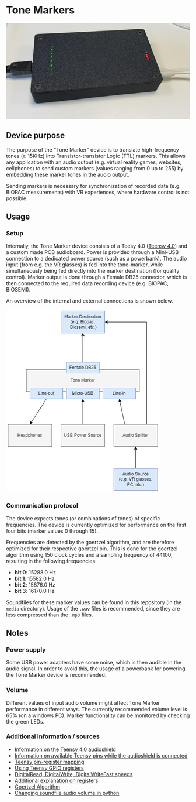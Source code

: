 # Tone Markers

![The Tone Marker device](./readme-media/toneMarkerDevice.png)  <!-- TODO -->

## Device purpose

The purpose of the "Tone Marker" device is to translate high-frequency tones ($\ge$ 15KHz) into Transistor-transistor Logic (TTL) markers. This allows any application with an audio output (e.g. virtual reality games, websites, cellphones) to send custom markers (values ranging from 0 up to 255) by embedding these marker tones in the audio output.

Sending markers is necessary for synchronization of recorded data (e.g. BIOPAC measurements) with VR experiences, where hardware control is not possible.

## Usage

### Setup

Internally, the Tone Marker device consists of a Teesy 4.0 ([Teensy 4.0](https://www.pjrc.com/store/teensy40.html)) and a custom made PCB audioboard. <!-- TODO: Add PCB image?--> 
Power is provided through a Mini-USB connection to a dedicated power source (such as a powerbank). The audio input (from e.g. the VR glasses) is fed into the tone-marker, while simultaneously being fed directly into the marker destination (for quality control). Marker output is done through a Female DB25 connector, which is then connected to the required data recording device (e.g. BIOPAC, BIOSEMI).

An overview of the internal and external connections is shown below.

![An overview of the connection in / to the Tone Marker device](./readme-media/tonemarker-diagram.jpg)

### Communication protocol

The device expects tones (or combinations of tones) of specific frequencies. The device is currently optimized for performance on the first four bits (marker values 0 through 15).

Frequencies are detected by the goertzel algorithm, and are therefore optimized for their respective goertzel bin. This is done for the goertzel algorithm using 150 clock cycles and a sampling frequency of 44100, resulting in the following frequencies:

- **bit 0**: 15288.0 Hz
- **bit 1**: 15582.0 Hz
- **bit 2**: 15876.0 Hz
- **bit 3**: 16170.0 Hz

Soundfiles for these marker values can be found in this repository (in the `media` directory). Usage of the `.wav` files is recommended, since they are less compressed than the `.mp3` files.

## Notes

### Power supply

Some USB power adapters have some noise, which is then audible in the audio signal. In order to avoid this, the usage of a powerbank for powering the Tone Marker device is recommended.

### Volume

Different values of input audio volume might affect Tone Marker performance in different ways. The currently recommended volume level is 65% (on a windows PC). Marker functionality can be monitored by checking the green LEDs.

### Additional information / sources

- [Information on the Teensy 4.0 audioshield](https://forum.pjrc.com/index.php?threads/available-teensy-4-0-pins-when-audio-shield-d-attached.58331/)
- [Information on available Teensy pins while the audioshield is connected](https://github.com/luni64/TeensyTimerTool/wiki/Avoid-PWM-timer-clashes)
- [Teensy pin-register mapping](https://forum.pjrc.com/index.php?threads/teensy-4-1-digital-i-o-pin-map.64226/)
- [Using Teensy GPIO registers](https://forum.pjrc.com/index.php?threads/tutorial-on-digital-i-o-atmega-pin-port-ddr-d-b-registers-vs-arm-gpio_pdir-_pdor.17532/)
- [DigitalRead, DigitalWrite, DigitalWriteFast speeds](https://forum.pjrc.com/index.php?threads/speed-of-digitalread-and-digitalwrite-with-teensy3-0.24573/)
- [Additional explanation on registers](https://forum.pjrc.com/index.php?threads/unclear-on-how-to-use-ddrx-and-portx-teensy-3-2.53950/)
- [Goertzel Algorithm](https://courses.cs.washington.edu/courses/cse466/11au/resources/GoertzelAlgorithmEETimes.pdf)
- [Changing soundfile audio volume in python](https://stackoverflow.com/questions/43679631/python-how-to-change-audio-volume)
